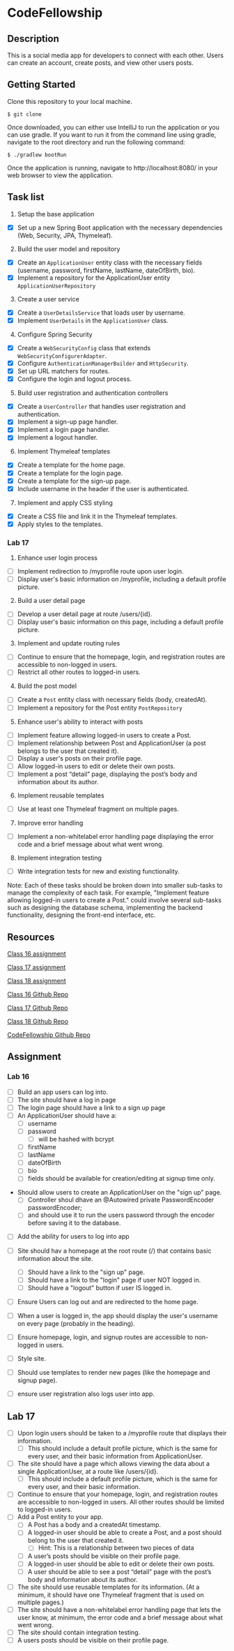 # CodeFellowship

## Description
This is a social media app for developers to connect with each other. Users can create an account, create posts, and view other users posts.

## Getting Started
Clone this repository to your local machine.
```
$ git clone 
```
Once downloaded, you can either use IntelliJ to run the application or you can use gradle. If you want to run it from the command line using gradle, navigate to the root directory and run the following command:
```
$ ./gradlew bootRun
```
Once the application is running, navigate to http://localhost:8080/ in your web browser to view the application.


## Task list


1. Setup the base application
  - [x] Set up a new Spring Boot application with the necessary dependencies (Web, Security, JPA, Thymeleaf).

2. Build the user model and repository
  - [x] Create an `ApplicationUser` entity class with the necessary fields (username, password, firstName, lastName, dateOfBirth, bio).
  - [x] Implement a repository for the ApplicationUser entity `ApplicationUserRepository`

3. Create a user service
  - [x] Create a `UserDetailsService` that loads user by username.
  - [x] Implement `UserDetails` in the `ApplicationUser` class.

4. Configure Spring Security
  - [x] Create a `WebSecurityConfig` class that extends `WebSecurityConfigurerAdapter`.
  - [x] Configure `AuthenticationManagerBuilder` and `HttpSecurity`.
  - [x] Set up URL matchers for routes.
  - [x] Configure the login and logout process.

5. Build user registration and authentication controllers
  - [x] Create a `UserController` that handles user registration and authentication.
  - [x] Implement a sign-up page handler.
  - [x] Implement a login page handler.
  - [x] Implement a logout handler.

6. Implement Thymeleaf templates
  - [x] Create a template for the home page.
  - [x] Create a template for the login page.
  - [x] Create a template for the sign-up page.
  - [x] Include username in the header if the user is authenticated.

7. Implement and apply CSS styling
  - [x] Create a CSS file and link it in the Thymeleaf templates.
  - [x] Apply styles to the templates.

### Lab 17

1. Enhance user login process
- [ ] Implement redirection to /myprofile route upon user login.
- [ ] Display user's basic information on /myprofile, including a default profile picture.

2. Build a user detail page
- [ ] Develop a user detail page at route /users/{id}.
- [ ] Display user's basic information on this page, including a default profile picture.

3. Implement and update routing rules
- [ ] Continue to ensure that the homepage, login, and registration routes are accessible to non-logged in users.
- [ ] Restrict all other routes to logged-in users.

4. Build the post model
- [ ] Create a `Post` entity class with necessary fields (body, createdAt).
- [ ] Implement a repository for the Post entity `PostRepository`

5. Enhance user's ability to interact with posts
- [ ] Implement feature allowing logged-in users to create a Post.
- [ ] Implement relationship between Post and ApplicationUser (a post belongs to the user that created it).
- [ ] Display a user's posts on their profile page.
- [ ] Allow logged-in users to edit or delete their own posts.
- [ ] Implement a post “detail” page, displaying the post’s body and information about its author.

6. Implement reusable templates
- [ ] Use at least one Thymeleaf fragment on multiple pages.

7. Improve error handling
- [ ] Implement a non-whitelabel error handling page displaying the error code and a brief message about what went wrong.

8. Implement integration testing
- [ ] Write integration tests for new and existing functionality.

Note: Each of these tasks should be broken down into smaller sub-tasks to manage the complexity of each task. For example, "Implement feature allowing logged-in users to create a Post." could involve several sub-tasks such as designing the database schema, implementing the backend functionality, designing the front-end interface, etc.


## Resources

[Class 16 assignment](https://canvas.instructure.com/courses/6504881/assignments/36513372)

[Class 17 assignment](https://canvas.instructure.com/courses/6504881/assignments/36513373)

[Class 18 assignment](https://canvas.instructure.com/courses/6504881/assignments/36513374)


[Class 16 Github Repo](https://github.com/codefellows/seattle-code-java401d17/tree/main/class-16)

[Class 17 Github Repo](https://github.com/codefellows/seattle-code-java401d17/tree/main/class-17)

[Class 18 Github Repo](https://github.com/codefellows/seattle-code-java401d17/tree/main/class-18)

[CodeFellowship Github Repo](https://github.com/cfosprof/demo)

## Assignment
### Lab 16
- [ ] Build an app users can log into.
- [ ] The site should have a log in page
- [ ] The login page should have a link to a sign up page
- [ ] An ApplicationUser should have a:
  - [ ] username
  - [ ] password
    - [ ] will be hashed with bcrypt
  - [ ] firstName
  - [ ] lastName
  - [ ] dateOfBirth
  - [ ] bio
  - [ ] fields should be available for creation/editing at signup time only.
- Should allow users to create an ApplicationUser on the "sign up" page.
  - [ ] Controller shoul dhave an @Autowired private PasswordEncoder passwordEncoder;
  - [ ] and should use it to run the users password through the encoder before saving it to the database.
-[ ] Add the ability for users to log into app
-[ ] Site should hav a homepage at the root route (/) that contains basic information about the site.
  - [ ] Should have a link to the "sign up" page.
  - [ ] Should have a link to the "login" page if user NOT logged in.
  - [ ] Should have a "logout" button if user IS logged in.
-[ ] Ensure Users can log out and are redirected to the home page.
-[ ] When a user is logged in, the app should display the user's username on every page (probably in the heading).
-[ ] Ensure homepage, login, and signup routes are accessible to non-logged in users.
-[ ] Style site.
-[ ] Should use templates to render new pages (like the homepage and signup page).
-[ ] ensure user registration also logs user into app.


## Lab 17
-[ ] Upon login users should be taken to a /myprofile route that displays their information.
  - [ ] This should include a default profile picture, which is the same for every user, and their basic information from ApplicationUser.
- [ ] The site should have a page which allows viewing the data about a single ApplicationUser, at a route like /users/{id}.
  - [ ] This should include a default profile picture, which is the same for every user, and their basic information.
- [ ] Continue to ensure that your homepage, login, and registration routes are accessible to non-logged in users. All other routes should be limited to logged-in users.
- [ ] Add a Post entity to your app.
  - [ ] A Post has a body and a createdAt timestamp.
  - [ ] A logged-in user should be able to create a Post, and a post should belong to the user that created it.
    - [ ] Hint: This is a relationship between two pieces of data
  - [ ] A user’s posts should be visible on their profile page.
  - [ ] A logged-in user should be able to edit or delete their own posts.
  - [ ] A user should be able to see a post “detail” page with the post’s body and information about its author.
- [ ] The site should use reusable templates for its information. (At a minimum, it should have one Thymeleaf fragment that is used on multiple pages.)
- [ ] The site should have a non-whitelabel error handling page that lets the user know, at minimum, the error code and a brief message about what went wrong.
- [ ] The site should contain integration testing.
- [ ] A users posts should be visible on their profile page.
